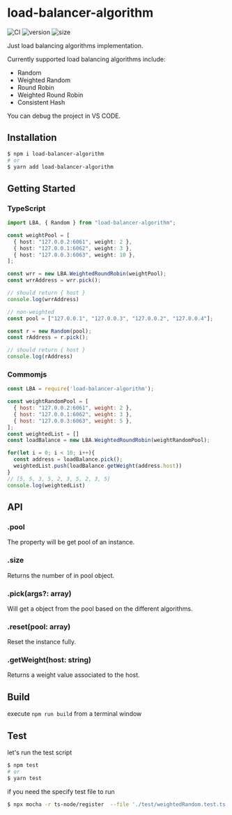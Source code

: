 # load-balancer-algorithm
![CI](https://github.com/xu8511831/load-balancers/workflows/CI/badge.svg) ![version](https://img.shields.io/npm/v/load-balancer-algorithm?color=brightgreen) ![size](https://img.shields.io/bundlephobia/min/load-balancer-algorithm?color=brightgreen)

Just load balancing algorithms implementation.

Currently supported load balancing algorithms include:
- Random
- Weighted Random
- Round Robin
- Weighted Round Robin
- Consistent Hash

You can debug the project in VS CODE.

## Installation
```bash
$ npm i load-balancer-algorithm
# or
$ yarn add load-balancer-algorithm
```

## Getting Started

### TypeScript
```ts
import LBA, { Random } from "load-balancer-algorithm";

const weightPool = [
  { host: "127.0.0.2:6061", weight: 2 },
  { host: "127.0.0.1:6062", weight: 3 },
  { host: "127.0.0.3:6063", weight: 10 },
];

const wrr = new LBA.WeightedRoundRobin(weightPool);
const wrrAddress = wrr.pick();

// should return { host }
console.log(wrrAddress)

// non-weighted
const pool = ["127.0.0.1", "127.0.0.3", "127.0.0.2", "127.0.0.4"];

const r = new Random(pool);
const rAddress = r.pick();

// should return { host }
console.log(rAddress)
```

### Commomjs
```js
const LBA = require('load-balancer-algorithm');

const weightRandomPool = [
  { host: "127.0.0.2:6061", weight: 2 },
  { host: "127.0.0.1:6062", weight: 3 },
  { host: "127.0.0.3:6063", weight: 5 },
];
const weightedList = []
const loadBalance = new LBA.WeightedRoundRobin(weightRandomPool);

for(let i = 0; i < 10; i++){
  const address = loadBalance.pick();
  weightedList.push(loadBalance.getWeight(address.host))
}
// [5, 5, 3, 5, 2, 3, 5, 2, 3, 5]
console.log(weightedList)
```

## API
### .pool
The property will be get pool of an instance.

### .size
Returns the number of in pool object.

### .pick(args?: array)
Will get a object from the pool based on the different algorithms.

### .reset(pool: array)
Reset the instance fully.

### .getWeight(host: string)
Returns a weight value associated to the host.


## Build

execute `npm run build` from a terminal window

## Test

let's run the test script

```bash
$ npm test
# or
$ yarn test
```

if you need the specify test file to run

```bash
$ npx mocha -r ts-node/register  --file './test/weightedRandom.test.ts'
```